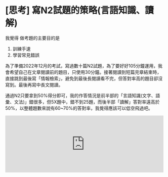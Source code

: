# [思考] 寫N2試題的策略(言語知識、讀解)


我覺得 做考題的主要目的是 
1. 訓練手速
2. 學習常見錯誤

<!--more-->
為了準備2022年12月的考試，寫過數十篇N2試題，為了要好好105分鐘運用，我會希望自己在文章閱讀前的題目，只使用30分鐘。接著閱讀到短篇完章結束時，直接跳到最後寫「情報檢索」，避免到最後長閱讀看不完，但答對率高的題目卻沒寫到。最後再寫中長文閱讀。

通過N2只要拿到50%得分即可，我的作答情況是前半部的「言語知識(文字、語彙、文法)」錯很多，但5X題中，錯不到25題，而後半部「讀解」答對率遠高於50%，以整體題數來說有60~70%的答對率，我覺得應該可以低空飛過吧。

<iframe src="https://open.firstory.me/embed/story/clapf44xu00m501v7cp8v6v8v" height="180" width="500" frameborder="0" scrolling="no"></iframe>


